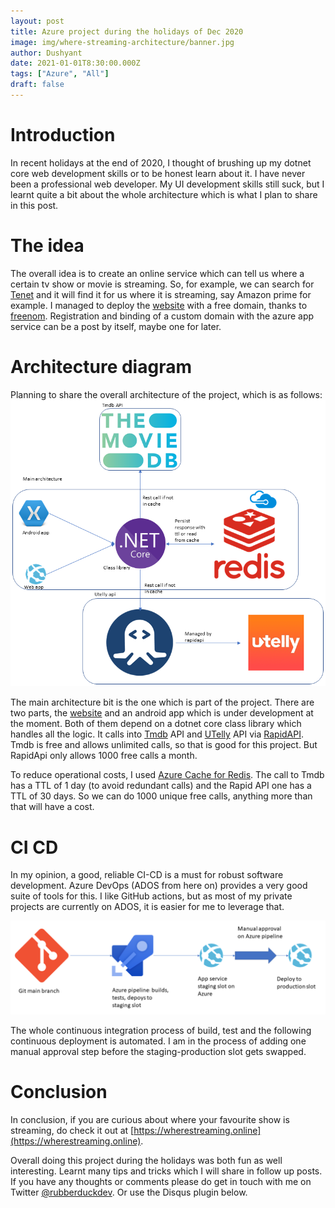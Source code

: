 ```yaml
---
layout: post
title: Azure project during the holidays of Dec 2020
image: img/where-streaming-architecture/banner.jpg
author: Dushyant
date: 2021-01-01T8:30:00.000Z
tags: ["Azure", "All"]
draft: false
---
```

# Introduction
In recent holidays at the end of 2020, I thought of brushing up my dotnet core web development skills or to be honest learn about it. I have never been a professional web developer. My UI development skills still suck, but I learnt quite a bit about the whole architecture which is what I plan to share in this post. 

# The idea
The overall idea is to create an online service which can tell us where a certain tv show or movie is streaming. So, for example, we can search for [Tenet](https://www.imdb.com/title/tt6723592/) and it will find it for us where it is streaming, say Amazon prime for example.
I managed to deploy the [website](https://wherestreaming.online) with a free domain, thanks to [freenom](https://www.freenom.com/). Registration and binding of a custom domain with the azure app service can be a post by itself, maybe one for later.

# Architecture diagram
Planning to share the overall architecture of the project, which is as follows:
![Architecture diagram](./img/where-streaming-architecture/architecture-diagram.png)

The main architecture bit is the one which is part of the project. There are two parts, the [website](https://wherestreaming.online) and an android app which is under development at the moment. Both of them depend on a dotnet core class library which handles all the logic. It calls into [Tmdb](https://www.themoviedb.org/) API and [UTelly](https://www.utelly.com/) API via [RapidAPI](https://rapidapi.com/marketplace). Tmdb is free and allows unlimited calls, so that is good for this project. But RapidApi only allows 1000 free calls a month.

To reduce operational costs, I used [Azure Cache for Redis](https://azure.microsoft.com/en-gb/services/cache). The call to Tmdb has a TTL of 1 day (to avoid redundant calls) and the Rapid API one has a TTL of 30 days. So we can do 1000 unique free calls, anything more than that will have a cost.

# CI CD
In my opinion, a good, reliable CI-CD is a must for robust software development. Azure DevOps (ADOS from here on) provides a very good suite of tools for this. I like GitHub actions, but as most of my private projects are currently on ADOS, it is easier for me to leverage that.

![CI CD](./img/where-streaming-architecture/ci-cd.png)

The whole continuous integration process of build, test and the following continuous deployment is automated. I am in the process of adding one manual approval step before the staging-production slot gets swapped.

# Conclusion
In conclusion, if you are curious about where your favourite show is streaming, do check it out at [https://wherestreaming.online](https://wherestreaming.online).

Overall doing this project during the holidays was both fun as well interesting. Learnt many tips and tricks which I will share in follow up posts. If you have any thoughts or comments please do get in touch with me on Twitter [@rubberduckdev](https://twitter.com/rubberduckdev). Or use the Disqus plugin below.